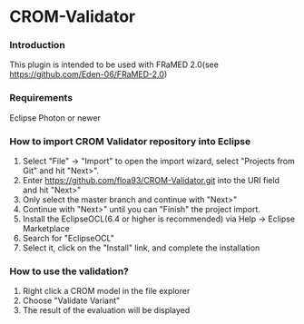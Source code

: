 # CROM-Validator
### Introduction
This plugin is intended to be used with FRaMED 2.0(see https://github.com/Eden-06/FRaMED-2.0)

### Requirements
Eclipse Photon or newer

### How to import CROM Validator repository into Eclipse
1. Select "File" -> "Import" to open the import wizard, select "Projects from Git" and hit "Next>".
2. Enter https://github.com/floa93/CROM-Validator.git into the URI field and hit "Next>"
3. Only select the master branch and continue with "Next>"
4. Continue with "Next>" until you can "Finish" the project import.
5. Install the EclipseOCL(6.4 or higher is recommended) via Help -> Eclipse Marketplace
6. Search for "EclipseOCL"
7. Select it, click on the "Install" link, and complete the installation


### How to use the validation?
1. Right click a CROM model in the file explorer
2. Choose "Validate Variant"
3. The result of the evaluation will be displayed
